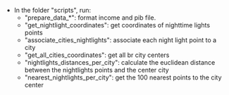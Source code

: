 + In the folder "scripts", run: 
	+ "prepare_data_*": format income and pib file. 
	+ "get_nightlight_coordinates": get coordinates of nighttime lights points
	+ "associate_cities_nightlights": associate each night light point to a city
	+ "get_all_cities_coordinates": get all br city centers
	+ "nightlights_distances_per_city": calculate the euclidean distance between the nightlights points and the center city
	+ "nearest_nightlights_per_city": get the 100 nearest points to the city center
	<!-- + "associate_images_income_city": associate each night light point to cities and income -->